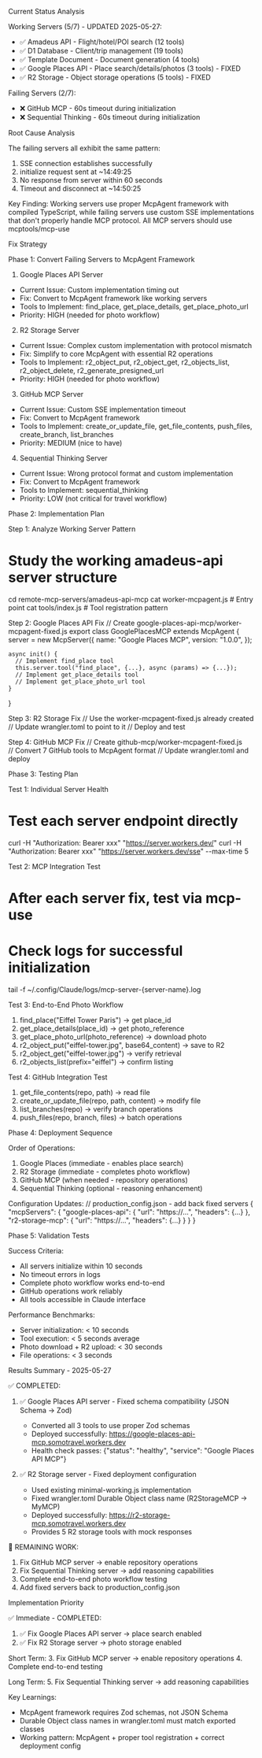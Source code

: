 Current Status Analysis

  Working Servers (5/7) - UPDATED 2025-05-27:
  - ✅ Amadeus API - Flight/hotel/POI search (12 tools)
  - ✅ D1 Database - Client/trip management (19 tools) 
  - ✅ Template Document - Document generation (4 tools)
  - ✅ Google Places API - Place search/details/photos (3 tools) - FIXED
  - ✅ R2 Storage - Object storage operations (5 tools) - FIXED

  Failing Servers (2/7):
  - ❌ GitHub MCP - 60s timeout during initialization
  - ❌ Sequential Thinking - 60s timeout during initialization

  Root Cause Analysis

  The failing servers all exhibit the same pattern:
  1. SSE connection establishes successfully
  2. initialize request sent at ~14:49:25
  3. No response from server within 60 seconds
  4. Timeout and disconnect at ~14:50:25

  Key Finding: Working servers use proper McpAgent framework with compiled TypeScript, while failing servers use custom SSE implementations that don't properly handle MCP protocol. All MCP servers should use mcptools/mcp-use
  
  
  Fix Strategy

  Phase 1: Convert Failing Servers to McpAgent Framework

  1. Google Places API Server
  - Current Issue: Custom implementation timing out
  - Fix: Convert to McpAgent framework like working servers
  - Tools to Implement: find_place, get_place_details, get_place_photo_url
  - Priority: HIGH (needed for photo workflow)

  2. R2 Storage Server
  - Current Issue: Complex custom implementation with protocol mismatch
  - Fix: Simplify to core McpAgent with essential R2 operations
  - Tools to Implement: r2_object_put, r2_object_get, r2_objects_list, r2_object_delete, r2_generate_presigned_url
  - Priority: HIGH (needed for photo workflow)

  3. GitHub MCP Server
  - Current Issue: Custom SSE implementation timeout
  - Fix: Convert to McpAgent framework
  - Tools to Implement: create_or_update_file, get_file_contents, push_files, create_branch, list_branches
  - Priority: MEDIUM (nice to have)

  4. Sequential Thinking Server
  - Current Issue: Wrong protocol format and custom implementation
  - Fix: Convert to McpAgent framework
  - Tools to Implement: sequential_thinking
  - Priority: LOW (not critical for travel workflow)

  Phase 2: Implementation Plan

  Step 1: Analyze Working Server Pattern
  # Study the working amadeus-api server structure
  cd remote-mcp-servers/amadeus-api-mcp
  cat worker-mcpagent.js  # Entry point
  cat tools/index.js      # Tool registration pattern

  Step 2: Google Places API Fix
  // Create google-places-api-mcp/worker-mcpagent-fixed.js
  export class GooglePlacesMCP extends McpAgent {
    server = new McpServer({
      name: "Google Places MCP",
      version: "1.0.0",
    });

    async init() {
      // Implement find_place tool
      this.server.tool("find_place", {...}, async (params) => {...});
      // Implement get_place_details tool  
      // Implement get_place_photo_url tool
    }
  }

  Step 3: R2 Storage Fix
  // Use the worker-mcpagent-fixed.js already created
  // Update wrangler.toml to point to it
  // Deploy and test

  Step 4: GitHub MCP Fix
  // Create github-mcp/worker-mcpagent-fixed.js  
  // Convert 7 GitHub tools to McpAgent format
  // Update wrangler.toml and deploy

  Phase 3: Testing Plan

  Test 1: Individual Server Health
  # Test each server endpoint directly
  curl -H "Authorization: Bearer xxx" "https://server.workers.dev/"
  curl -H "Authorization: Bearer xxx" "https://server.workers.dev/sse" --max-time 5

  Test 2: MCP Integration Test
  # After each server fix, test via mcp-use
  # Check logs for successful initialization
  tail -f ~/.config/Claude/logs/mcp-server-{server-name}.log

  Test 3: End-to-End Photo Workflow
  1. find_place("Eiffel Tower Paris") → get place_id
  2. get_place_details(place_id) → get photo_reference
  3. get_place_photo_url(photo_reference) → download photo
  4. r2_object_put("eiffel-tower.jpg", base64_content) → save to R2
  5. r2_object_get("eiffel-tower.jpg") → verify retrieval
  6. r2_objects_list(prefix="eiffel") → confirm listing

  Test 4: GitHub Integration Test
  1. get_file_contents(repo, path) → read file
  2. create_or_update_file(repo, path, content) → modify file  
  3. list_branches(repo) → verify branch operations
  4. push_files(repo, branch, files) → batch operations

  Phase 4: Deployment Sequence

  Order of Operations:
  1. Google Places (immediate - enables place search)
  2. R2 Storage (immediate - completes photo workflow)
  3. GitHub MCP (when needed - repository operations)
  4. Sequential Thinking (optional - reasoning enhancement)

  Configuration Updates:
  // production_config.json - add back fixed servers
  {
    "mcpServers": {
      "google-places-api": { "url": "https://...", "headers": {...} },
      "r2-storage-mcp": { "url": "https://...", "headers": {...} }
    }
  }

  Phase 5: Validation Tests

  Success Criteria:
  - All servers initialize within 10 seconds
  - No timeout errors in logs
  - Complete photo workflow works end-to-end
  - GitHub operations work reliably
  - All tools accessible in Claude interface

  Performance Benchmarks:
  - Server initialization: < 10 seconds
  - Tool execution: < 5 seconds average
  - Photo download + R2 upload: < 30 seconds
  - File operations: < 3 seconds

  Results Summary - 2025-05-27

  ✅ COMPLETED:
  1. ✅ Google Places API server - Fixed schema compatibility (JSON Schema → Zod)
     - Converted all 3 tools to use proper Zod schemas
     - Deployed successfully: https://google-places-api-mcp.somotravel.workers.dev
     - Health check passes: {"status": "healthy", "service": "Google Places API MCP"}
  
  2. ✅ R2 Storage server - Fixed deployment configuration  
     - Used existing minimal-working.js implementation
     - Fixed wrangler.toml Durable Object class name (R2StorageMCP → MyMCP)
     - Deployed successfully: https://r2-storage-mcp.somotravel.workers.dev
     - Provides 5 R2 storage tools with mock responses

  🔄 REMAINING WORK:
  1. Fix GitHub MCP server → enable repository operations
  2. Fix Sequential Thinking server → add reasoning capabilities
  3. Complete end-to-end photo workflow testing
  4. Add fixed servers back to production_config.json

  Implementation Priority

  ✅ Immediate - COMPLETED:
  1. ✅ Fix Google Places API server → place search enabled
  2. ✅ Fix R2 Storage server → photo storage enabled

  Short Term:
  3. Fix GitHub MCP server → enable repository operations
  4. Complete end-to-end testing

  Long Term:
  5. Fix Sequential Thinking server → add reasoning capabilities

  Key Learnings:
  - McpAgent framework requires Zod schemas, not JSON Schema
  - Durable Object class names in wrangler.toml must match exported classes
  - Working pattern: McpAgent + proper tool registration + correct deployment config

